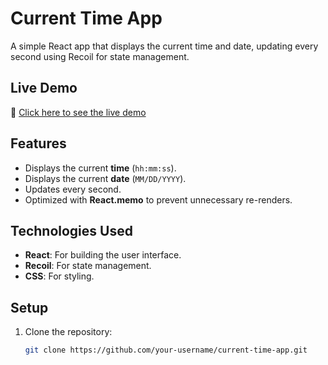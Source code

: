 # Current Time App

A simple React app that displays the current time and date, updating every second using Recoil for state management.

## Live Demo
🚀 [Click here to see the live demo](https://digitalclock-three-liart.vercel.app/)

## Features

- Displays the current **time** (`hh:mm:ss`).
- Displays the current **date** (`MM/DD/YYYY`).
- Updates every second.
- Optimized with **React.memo** to prevent unnecessary re-renders.

## Technologies Used

- **React**: For building the user interface.
- **Recoil**: For state management.
- **CSS**: For styling.

## Setup

1. Clone the repository:
   ```bash
   git clone https://github.com/your-username/current-time-app.git

